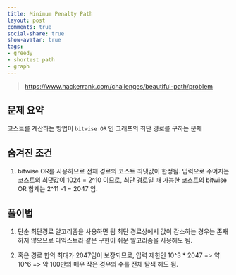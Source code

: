 ```yaml
---
title: Minimum Penalty Path
layout: post
comments: true
social-share: true
show-avatar: true
tags:
- greedy
- shortest path
- graph
---
```


> https://www.hackerrank.com/challenges/beautiful-path/problem

## 문제 요약

코스트를 계산하는 방법이 `bitwise OR` 인 그래프의 최단 경로를 구하는 문제

## 숨겨진 조건

1. bitwise OR를 사용하므로 전체 경로의 코스트 최댓값이 한정됨. 입력으로 주어지는 코스트의 최댓값이 1024 = 2^10 이므로, 최단 경로일 때 가능한 코스트의 bitwise OR 합계는 2^11 -1 = 2047 임. 

## 풀이법

1. 단순 최단경로 알고리즘을 사용하면 됨
 최단 경로상에서 값이 감소하는 경우는 존재 하지 않으므로 다익스트라 같은 구현이 쉬운 알고리즘을 사용해도 됨. 
 
2. 혹은 경로 합의 최대가 2047임이 보장되므로, 입력 제한인 10^3 * 2047 => 약 10^6 => 약 100만의 매우 작은 경우의 수를 전체 탐색 해도 됨.